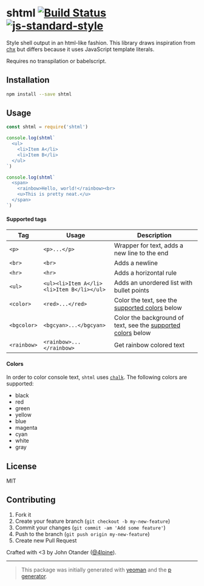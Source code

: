 # shtml [![Build Status](https://secure.travis-ci.org/johnotander/shtml.svg?branch=master)](https://travis-ci.org/johnotander/shtml) [![js-standard-style](https://img.shields.io/badge/code%20style-standard-brightgreen.svg?style=flat)](https://github.com/feross/standard)

Style shell output in an html-like fashion.
This library draws inspiration from [chx](https://github.com/zeit/chx) but differs because it uses JavaScript template literals.

Requires no transpilation or babelscript.

## Installation

```bash
npm install --save shtml
```

## Usage

```javascript
const shtml = require('shtml')

console.log(shtml`
  <ul>
    <li>Item A</li>
    <li>Item B</li>
  </ul>
`)

console.log(shtml`
  <span>
    <rainbow>Hello, world!</rainbow><br>
    <u>This is pretty neat.</u>
  </span>
`)
```

#### Supported tags

Tag | Usage | Description
--- | ---   | -----------
`<p>` | `<p>...</p>` | Wrapper for text, adds a new line to the end
`<br>` | `<br>` | Adds a newline
`<hr>` | `<hr>` | Adds a horizontal rule
`<ul>` | `<ul><li>Item A</li><li>Item B</li></ul>` | Adds an unordered list with bullet points
`<color>` | `<red>...</red>` | Color the text, see the [supported colors](#colors) below
`<bgcolor>` | `<bgcyan>...</bgcyan>` | Color the background of text, see the [supported colors](#colors) below
`<rainbow>` | `<rainbow>...</rainbow>` | Get rainbow colored text

#### Colors

In order to color console text, `shtml` uses [`chalk`](https://npmjs.com/package/chalk).
The following colors are supported:

- black
- red
- green
- yellow
- blue
- magenta
- cyan
- white
- gray

## License

MIT

## Contributing

1. Fork it
2. Create your feature branch (`git checkout -b my-new-feature`)
3. Commit your changes (`git commit -am 'Add some feature'`)
4. Push to the branch (`git push origin my-new-feature`)
5. Create new Pull Request

Crafted with <3 by John Otander ([@4lpine](https://twitter.com/4lpine)).

***

> This package was initially generated with [yeoman](http://yeoman.io) and the [p generator](https://github.com/johnotander/generator-p.git).
